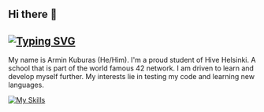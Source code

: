 ## Hi there 👋

## [![Typing SVG](https://readme-typing-svg.demolab.com?font=+Jacquard+12+&pause=1000&color=4EF70E&width=435&lines=Future+Full+Stack+Developer;Hive+Helsinki+Student;Always+Learning%2C+Always+Improving)](https://git.io/typing-svg)

My name is Armin Kuburas (He/Him). I'm a proud student of Hive Helsinki. A school that is part of the world famous 42 network. I am driven to learn and develop myself further. My interests lie in testing my code and learning new languages.

[![My Skills](https://skillicons.dev/icons?i=c,cpp,godot,py,bash,flutter,apple,windows,linux,vscode&perline=6)](https://skillicons.dev)

<!--
**ArminKuburas/ArminKuburas** is a ✨ _special_ ✨ repository because its `README.md` (this file) appears on your GitHub profile.

Here are some ideas to get you started:

- 🔭 I’m currently working on ...
- 🌱 I’m currently learning ...
- 👯 I’m looking to collaborate on ...
- 🤔 I’m looking for help with ...
- 💬 Ask me about ...
- 📫 How to reach me: ...
- 😄 Pronouns: ...
- ⚡ Fun fact: ...
-->
